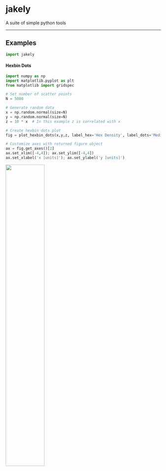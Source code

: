 # jakely
A suite of simple python tools

-------------

## Examples

```python
import jakely
```

#### Hexbin Dots

```python
import numpy as np
import matplotlib.pyplot as plt
from matplotlib import gridspec

# Set number of scatter points
N = 5000

# Generate random data
x = np.random.normal(size=N)
y = np.random.normal(size=N)
z = 10 * x  # In this example z is correlated with x

# Create hexbin dots plot
fig = plot_hexbin_dots(x,y,z, label_hex='Hex Density', label_dots='Median Value per Hex')

# Customize axes with returned figure object
ax = fig.get_axes()[2]
ax.set_xlim([-4,4]); ax.set_ylim([-4,4])
ax.set_xlabel('x [units]'); ax.set_ylabel('y [units]') 
```
<img src="https://github.com/jlustigy/jakely/blob/master/examples/example_hexbin_dots2.png" width="50%" height="50%" align="middle" />
